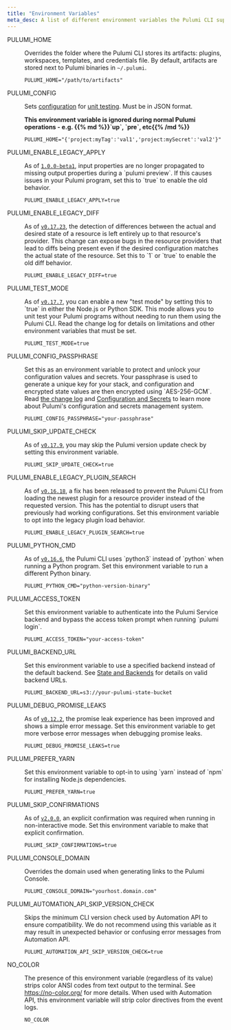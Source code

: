 ```yaml
---
title: "Environment Variables"
meta_desc: A list of different environment variables the Pulumi CLI supports.
---
```


<dl class="tabular tabular-5-col">
    <dt>
        <span class="font-mono">
            PULUMI_HOME
        </span>
    </dt>
    <dd>
        <p>
            Overrides the folder where the Pulumi CLI stores its artifacts: plugins, workspaces, templates, and
            credentials file. By default, artifacts are stored next to Pulumi binaries in <code>~/.pulumi</code>.
        </p>
        <pre><code class="text-xs">PULUMI_HOME="/path/to/artifacts"</code></pre>
    </dd>
    <dt>
        <span class="font-mono">
            PULUMI_CONFIG
        </span>
    </dt>
    <dd>
        <p>
            Sets <a href="/docs/intro/concepts/config">configuration</a> for <a href="/docs/guides/testing/unit">unit testing</a>. Must be in JSON format.
        </p>
        <p>
            <b>This environment variable is ignored during normal Pulumi operations - e.g. {{% md %}}`up`, `pre`, etc{{% /md %}}</b>
        </p>
        <pre><code class="text-xs">PULUMI_HOME="{'project:myTag':'val1','project:mySecret':'val2'}"</code></pre>
    </dd>
    <dt>
        <span class="font-mono">
            PULUMI_ENABLE_LEGACY_APPLY
        </span>
    </dt>
    <dd>
        <p>
            As of <a href="https://github.com/pulumi/pulumi/blob/master/CHANGELOG.md#100-beta1-2019-08-13"><code>1.0.0-beta1</code></a>,
            input properties are no longer propagated to missing output properties during a `pulumi preview`. If this causes issues
            in your Pulumi program, set this to `true` to enable the old behavior.
        </p>
        <pre><code class="text-xs">PULUMI_ENABLE_LEGACY_APPLY=true</code></pre>
    </dd>
    <dt>
        <span class="font-mono">
            PULUMI_ENABLE_LEGACY_DIFF
        </span>
    </dt>
    <dd>
        <p>
            As of <a href="https://github.com/pulumi/pulumi/blob/master/CHANGELOG.md#01723-2019-07-16"><code>v0.17.23</code></a>,
            the detection of differences between the actual and desired state of a resource is left entirely up to that resource's
            provider. This change can expose bugs in the resource providers that lead to diffs being present even if the desired
            configuration matches the actual state of the resource. Set this to `1` or `true` to enable the old diff behavior.
        </p>
        <pre><code class="text-xs">PULUMI_ENABLE_LEGACY_DIFF=true</code></pre>
    </dd>
    <dt>
        <span class="font-mono">
            PULUMI_TEST_MODE
        </span>
    </dt>
    <dd>
        <p>
            As of <a href="https://github.com/pulumi/pulumi/blob/master/CHANGELOG.md#0177-2019-04-17"><code>v0.17.7</code></a>,
            you can enable a new "test mode" by setting this to `true` in either the Node.js or Python SDK. This mode allows you
            to unit test your Pulumi programs without needing to run them using the Pulumi CLI. Read the change log for details
            on limitations and other environment variables that must be set.
        </p>
        <pre><code class="text-xs">PULUMI_TEST_MODE=true</code></pre>
    </dd>
    <dt>
        <span class="font-mono">
            PULUMI_CONFIG_PASSPHRASE
        </span>
    </dt>
    <dd>
        <p>
            Set this as an environment variable to protect and unlock your configuration values and secrets. Your passphrase
            is used to generate a unique key for your stack, and configuration and encrypted state values are then encrypted
            using `AES-256-GCM`.
            Read <a href="https://github.com/pulumi/pulumi/blob/master/CHANGELOG.md#secrets-and-pluggable-encryption">the change log</a>
            and <a href="/docs/intro/concepts/config">Configuration and Secrets</a> to learn more about Pulumi's configuration
            and secrets management system.
        </p>
        <pre><code class="text-xs">PULUMI_CONFIG_PASSPHRASE="your-passphrase"</code></pre>
    </dd>
    <dt>
        <span class="font-mono">
            PULUMI_SKIP_UPDATE_CHECK
        </span>
    </dt>
    <dd>
        <p>
            As of <a href="https://github.com/pulumi/pulumi/blob/master/CHANGELOG.md#0179-2019-04-30"><code>v0.17.9</code></a>,
            you may skip the Pulumi version update check by setting this environment variable.
        </p>
        <pre><code class="text-xs">PULUMI_SKIP_UPDATE_CHECK=true</code></pre>
    </dd>
    <dt>
        <span class="font-mono">
            PULUMI_ENABLE_LEGACY_PLUGIN_SEARCH
        </span>
    </dt>
    <dd>
        <p>
            As of <a href="https://github.com/pulumi/pulumi/blob/master/CHANGELOG.md#01618-2019-03-01"><code>v0.16.18</code></a>,
            a fix has been released to prevent the Pulumi CLI from loading the newest plugin for a resource provider instead of
            the requested version. This has the potential to disrupt users that previously had working configurations. Set this
            environment variable to opt into the legacy plugin load behavior.
        </p>
        <pre><code class="text-xs">PULUMI_ENABLE_LEGACY_PLUGIN_SEARCH=true</code></pre>
    </dd>
    <dt>
        <span class="font-mono">
            PULUMI_PYTHON_CMD
        </span>
    </dt>
    <dd>
        <p>
            As of <a href="https://github.com/pulumi/pulumi/blob/master/CHANGELOG.md#0166-2018-11-28"><code>v0.16.6</code></a>,
            the Pulumi CLI uses `python3` instead of `python` when running a Python program. Set this environment variable to
            run a different Python binary.
        </p>
        <pre><code class="text-xs">PULUMI_PYTHON_CMD="python-version-binary"</code></pre>
    </dd>
    <dt>
        <span class="font-mono">
            PULUMI_ACCESS_TOKEN
        </span>
    </dt>
    <dd>
        <p>
            Set this environment variable to authenticate into the Pulumi Service backend and bypass the access
            token prompt when running `pulumi login`.
        </p>
        <pre><code class="text-xs">PULUMI_ACCESS_TOKEN="your-access-token"</code></pre>
    </dd>
    <dt>
        <span class="font-mono">
            PULUMI_BACKEND_URL
        </span>
    </dt>
    <dd>
        <p>
            Set this environment variable to use a specified backend instead of the default backend.  See <a href="/docs/intro/concepts/state">State and Backends</a> for details on valid backend URLs.
        </p>
        <pre><code class="text-xs">PULUMI_BACKEND_URL=s3://your-pulumi-state-bucket</code></pre>
    </dd>
    <dt>
        <span class="font-mono">
            PULUMI_DEBUG_PROMISE_LEAKS
        </span>
    </dt>
    <dd>
        <p>
            As of <a href="https://github.com/pulumi/pulumi/blob/master/CHANGELOG.md#0166-2018-11-28"><code>v0.12.2</code></a>,
            the promise leak experience has been improved and shows a simple error message. Set this environment variable to
            get more verbose error messages when debugging promise leaks.
        </p>
        <pre><code class="text-xs">PULUMI_DEBUG_PROMISE_LEAKS=true</code></pre>
    </dd>
    <dt>
        <span class="font-mono">
            PULUMI_PREFER_YARN
        </span>
    </dt>
    <dd>
        <p>
            Set this environment variable to opt-in to using `yarn` instead of `npm` for installing Node.js dependencies.
        </p>
        <pre><code class="text-xs">PULUMI_PREFER_YARN=true</code></pre>
    </dd>
    <dt>
        <span class="font-mono">
            PULUMI_SKIP_CONFIRMATIONS
        </span>
    </dt>
    <dd>
        <p>
            As of <a href="https://github.com/pulumi/pulumi/blob/master/CHANGELOG.md#200-2020-04-16"><code>v2.0.0</code></a>,
            an explicit confirmation was required when running in non-interactive mode. Set this environment variable to
            make that explicit confirmation.
        </p>
        <pre><code class="text-xs">PULUMI_SKIP_CONFIRMATIONS=true</code></pre>
    </dd>
    <dt>
        <span class="font-mono">
            PULUMI_CONSOLE_DOMAIN
        </span>
    </dt>
    <dd>
        <p>
            Overrides the domain used when generating links to the Pulumi Console.
        </p>
        <pre><code class="text-xs">PULUMI_CONSOLE_DOMAIN="yourhost.domain.com"</code></pre>
    </dd>
    <dt>
        <span class="font-mono">
            PULUMI_AUTOMATION_API_SKIP_VERSION_CHECK
        </span>
    </dt>
    <dd>
        <p>
            Skips the minimum CLI version check used by Automation API to ensure compatibility. We do not recommend using this variable as it may result in unexpected behavior or confusing error messages from Automation API.
        </p>
        <pre><code class="text-xs">PULUMI_AUTOMATION_API_SKIP_VERSION_CHECK=true</code></pre>
    </dd>
    <dt>
        <span class="font-mono">
            NO_COLOR
        </span>
    </dt>
    <dd>
        <p>
            The presence of this environment variable (regardless of its value) strips color ANSI codes from text
            output to the terminal. See <a href="https://no-color.org/">https://no-color.org/</a> for more details.
            When used with Automation API, this environment variable will strip color directives from the event logs.
        </p>
        <pre><code class="text-xs">NO_COLOR</code></pre>
    </dd>
</dl>
